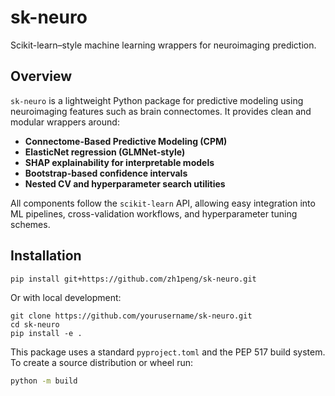 # sk-neuro

Scikit-learn–style machine learning wrappers for neuroimaging prediction.

## Overview

`sk-neuro` is a lightweight Python package for predictive modeling using neuroimaging features such as brain connectomes. It provides clean and modular wrappers around:

- **Connectome-Based Predictive Modeling (CPM)**
- **ElasticNet regression (GLMNet-style)**
- **SHAP explainability for interpretable models**
- **Bootstrap-based confidence intervals**
- **Nested CV and hyperparameter search utilities**

All components follow the `scikit-learn` API, allowing easy integration into ML pipelines, cross-validation workflows, and hyperparameter tuning schemes.

## Installation

```bash
pip install git+https://github.com/zh1peng/sk-neuro.git
```
Or with local development:

```
git clone https://github.com/yourusername/sk-neuro.git
cd sk-neuro
pip install -e .
```

This package uses a standard `pyproject.toml` and the PEP 517 build system. To create a source distribution or wheel run:

```bash
python -m build
```


